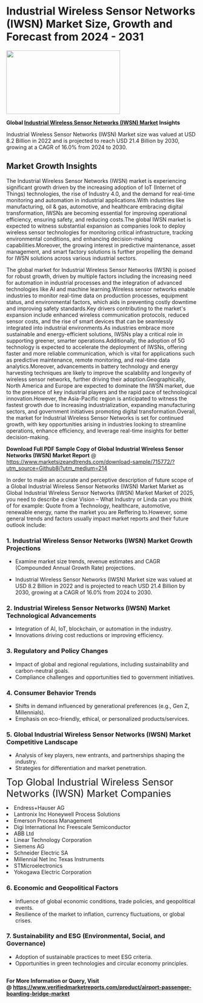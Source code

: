 <H1>Industrial Wireless Sensor Networks (IWSN) Market Size, Growth and Forecast from 2024 - 2031</H1><img class="aligncenter size-medium wp-image-584254" src="https://thirdeyenews.in/wp-content/uploads/2024/09/Global-Market-Research-300x168.jpeg" alt="" width="300" height="168" /><p><strong>Global&nbsp;<a href="https://www.marketsizeandtrends.com/download-sample/715772/?utm_source=Github8j?utm_medium=214">Industrial Wireless Sensor Networks (IWSN) Market</a> Insights</strong></p><p>Industrial Wireless Sensor Networks (IWSN) Market size was valued at USD 8.2 Billion in 2022 and is projected to reach USD 21.4 Billion by 2030, growing at a CAGR of 16.0% from 2024 to 2030.</p><p><h2>Market Growth Insights</h2> <p>The Industrial Wireless Sensor Networks (IWSN) market is experiencing significant growth driven by the increasing adoption of IoT (Internet of Things) technologies, the rise of Industry 4.0, and the demand for real-time monitoring and automation in industrial applications.With industries like manufacturing, oil & gas, automotive, and healthcare embracing digital transformation, IWSNs are becoming essential for improving operational efficiency, ensuring safety, and reducing costs.The global IWSN market is expected to witness substantial expansion as companies look to deploy wireless sensor technologies for monitoring critical infrastructure, tracking environmental conditions, and enhancing decision-making capabilities.Moreover, the growing interest in predictive maintenance, asset management, and smart factory solutions is further propelling the demand for IWSN solutions across various industrial sectors.</p> <p>The global market for Industrial Wireless Sensor Networks (IWSN) is poised for robust growth, driven by multiple factors including the increasing need for automation in industrial processes and the integration of advanced technologies like AI and machine learning.Wireless sensor networks enable industries to monitor real-time data on production processes, equipment status, and environmental factors, which aids in preventing costly downtime and improving safety standards.Key drivers contributing to the market's expansion include enhanced wireless communication protocols, reduced sensor costs, and the rise of smart devices that can be seamlessly integrated into industrial environments.As industries embrace more sustainable and energy-efficient solutions, IWSNs play a critical role in supporting greener, smarter operations.Additionally, the adoption of 5G technology is expected to accelerate the deployment of IWSNs, offering faster and more reliable communication, which is vital for applications such as predictive maintenance, remote monitoring, and real-time data analytics.Moreover, advancements in battery technology and energy harvesting techniques are likely to improve the scalability and longevity of wireless sensor networks, further driving their adoption.Geographically, North America and Europe are expected to dominate the IWSN market, due to the presence of key industrial players and the rapid pace of technological innovation.However, the Asia-Pacific region is anticipated to witness the fastest growth due to increasing industrialization, expanding manufacturing sectors, and government initiatives promoting digital transformation.Overall, the market for Industrial Wireless Sensor Networks is set for continued growth, with key opportunities arising in industries looking to streamline operations, enhance efficiency, and leverage real-time insights for better decision-making.</p> <p><span class=""><strong>Download Full PDF Sample Copy of Global Industrial Wireless Sensor Networks (IWSN) Market Report</strong> @ <a href="https://www.marketsizeandtrends.com/download-sample/715772/?utm_source=Github8j?utm_medium=214" target="_blank">https://www.marketsizeandtrends.com/download-sample/715772/?utm_source=Github8j?utm_medium=214</a></span></p><p>In order to make an accurate and perceptive description of future scope of a Global&nbsp;Industrial Wireless Sensor Networks (IWSN) Market Market as Global&nbsp;Industrial Wireless Sensor Networks (IWSN) Market Market of 2025, you need to describe a clear Vision &ndash; What Industry or Linda can you think of for example: Quote from a Technology, healthcare, automotive, renewable energy, name the market you are Reffering to.However, some general trends and factors usually impact market reports and their future outlook include:</p><h3>1.&nbsp;<strong>Industrial Wireless Sensor Networks (IWSN) Market Growth Projections</strong></h3><ul><li>Examine market size trends, revenue estimates and CAGR (Compounded Annual Growth Rate) projections.</li><li><p>Industrial Wireless Sensor Networks (IWSN) Market size was valued at USD 8.2 Billion in 2022 and is projected to reach USD 21.4 Billion by 2030, growing at a CAGR of 16.0% from 2024 to 2030.</p></li></ul><h3>2.&nbsp;<strong>Industrial Wireless Sensor Networks (IWSN) Market Technological Advancements</strong></h3><ul><li>Integration of AI, IoT, blockchain, or automation in the industry.</li><li>Innovations driving cost reductions or improving efficiency.</li></ul><h3>3.&nbsp;<strong>Regulatory and Policy Changes</strong></h3><ul><li>Impact of global and regional regulations, including sustainability and carbon-neutral goals.</li><li>Compliance challenges and opportunities tied to government initiatives.</li></ul><h3>4.&nbsp;<strong>Consumer Behavior Trends</strong></h3><ul><li>Shifts in demand influenced by generational preferences (e.g., Gen Z, Millennials).</li><li>Emphasis on eco-friendly, ethical, or personalized products/services.</li></ul><h3>5.&nbsp;<strong>Global Industrial Wireless Sensor Networks (IWSN) Market Competitive Landscape</strong></h3><ul><li>Analysis of key players, new entrants, and partnerships shaping the industry.</li><li>Strategies for differentiation and market penetration.</li></ul><p data-pm-slice="1 1 []"><span style="color: inherit; font-family: inherit; font-size: 25px;">Top Global Industrial Wireless Sensor Networks (IWSN) Market Companies</span></p><div class="" data-test-id=""><p><li>Endress+Hauser AG</li><li> Lantronix Inc Honeywell Process Solutions</li><li> Emerson Process Management</li><li> Digi International Inc Freescale Semiconductor</li><li> ABB Ltd</li><li> Linear Technology Corporation</li><li> Siemens AG</li><li> Schneider Electric SA</li><li> Millennial Net Inc Texas Instruments</li><li> STMicroelectronics</li><li> Yokogawa Electric Corporation</li></p></div><h3>6.&nbsp;<strong>Economic and Geopolitical Factors</strong></h3><ul><li>Influence of global economic conditions, trade policies, and geopolitical events.</li><li>Resilience of the market to inflation, currency fluctuations, or global crises.</li></ul><h3>7.&nbsp;<strong>Sustainability and ESG (Environmental, Social, and Governance)</strong></h3><ul><li>Adoption of sustainable practices to meet ESG criteria.</li><li>Opportunities in green technologies and circular economy principles.</li></ul><h2><strong style="font-size: 14px;">For More Information or Query, Visit @&nbsp;</strong><a style="background-color: #ffffff; font-size: 14px;" href="https://www.marketsizeandtrends.com/report/industrial-wireless-sensor-networks-iwsn-market/" target="_blank">https://www.verifiedmarketreports.com/product/airport-passenger-boarding-bridge-market</a></h2>